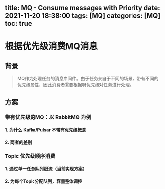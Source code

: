 title: MQ - Consume messages with Priority
date: 2021-11-20 18:38:00
tags: [MQ]
categories: [MQ]
toc: true
---
# 根据优先级消费MQ消息

## 背景

> MQ作为处理任务的消息中间件。由于任务来自于不同的场景，带有不同的优先级属性，因此消费者需要根据呀优先级对任务进行处理。

## 方案

### 带有优先级的MQ：以 RabbitMQ 为例
#### 1. 为什么 Kafka/Pulsar 不带有优先级概念

#### 2. 两者的差别

### Topic 优先级顺序消费
#### 1. 通过单一任务队列限流（当前实现方案）
#### 2. 为每个Topic分配队列，容量整体调控